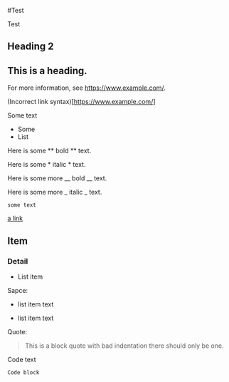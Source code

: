 #Test

Test
##  Heading 2

## This is a heading.

For more information, see https://www.example.com/.

(Incorrect link syntax)[https://www.example.com/]

Some text
* Some
* List

Here is some ** bold ** text.

Here is some * italic * text.

Here is some more __ bold __ text.

Here is some more _ italic _ text.

` some text `

[ a link ](https://www.example.com/)

## Item
### Detail

  * List item

Sapce:

* list item text
    
* list item text

Quote:

>  This is a block quote with bad indentation
>  there should only be one.

Code text
```sh
Code block
```
